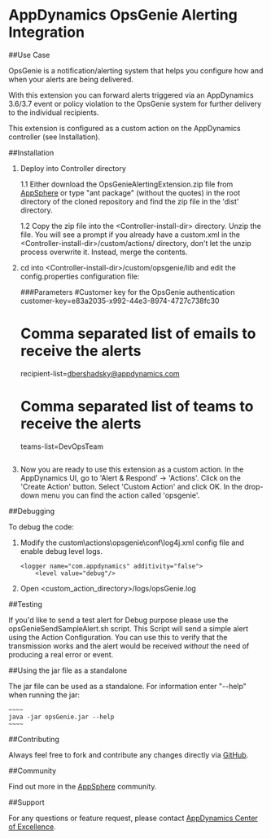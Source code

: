 # AppDynamics OpsGenie Alerting Integration

##Use Case

OpsGenie is a notification/alerting system that helps you configure how and when your alerts are being delivered.

With this extension you can forward alerts triggered via an AppDynamics 3.6/3.7 event or policy violation
to the OpsGenie system for further delivery to the individual recipients.

This extension is configured as a custom action on the AppDynamics controller (see Installation).



##Installation

1. Deploy into Controller directory

    1.1  Either download the OpsGenieAlertingExtension.zip file from [AppSphere](http://appsphere.appdynamics.com/)
    or type "ant package" (without the quotes) in the root directory of the cloned repository and find the zip file in the 'dist' directory.
    
    1.2  Copy the zip file into the \<Controller-install-dir\> directory. Unzip the file. You will see a prompt if you already have a custom.xml
    in the \<Controller-install-dir\>/custom/actions/ directory, don't let the unzip process overwrite it. Instead, merge
    the contents.
    
2. cd into \<Controller-install-dir\>/custom/opsgenie/lib and edit the config.properties configuration file:


	###Parameters
	#Customer key for the OpsGenie authentication
    customer-key=e83a2035-x992-44e3-8974-4727c738fc30
    # Comma separated list of emails to receive the alerts
    recipient-list=dbershadsky@appdynamics.com
    # Comma separated list of teams to receive the alerts
    teams-list=DevOpsTeam
	~~~~
	
3.  Now you are ready to use this extension as a custom action. In the AppDynamics UI, go to 'Alert & Respond' -> 
'Actions'. Click on the 'Create Action' button. Select 'Custom Action' and click OK. In the drop-down menu you
can find the action called 'opsgenie'.

##Debugging

To debug the code:

1.  Modify the custom\actions\opsgenie\conf\log4j.xml config file and enable debug level logs.


	~~~~
    <logger name="com.appdynamics" additivity="false">
    	<level value="debug"/>
	~~~~

2.  Open \<custom\_action\_directory\>/logs/opsGenie.log

##Testing

If you'd like to send a test alert for Debug purpose please use the opsGenieSendSampleAlert.sh script.
This Script will send a simple alert using the Action Configuration.
You can use this to verify that the transmission works and the alert would be received *without* the need of producing a real error or event.


##Using the jar file as a standalone

The jar file can be used as a standalone. For information enter "--help" when running the jar:

	~~~~
    java -jar opsGenie.jar --help
   	~~~~



##Contributing

Always feel free to fork and contribute any changes directly via [GitHub](https://github.com/Appdynamics/opsgenie-alerting-extension).

##Community

Find out more in the [AppSphere](http://appsphere.appdynamics.com/) community.

##Support

For any questions or feature request, please contact [AppDynamics Center of Excellence](mailto:ace-request@appdynamics.com).
